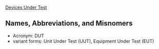 [Devices Under Test](https://en.wikipedia.org/wiki/Device_under_test)

## Names, Abbreviations, and Misnomers
* Acronym: DUT
* variant forms: Unit Under Test (UUT), Equipment Under Test (EUT)